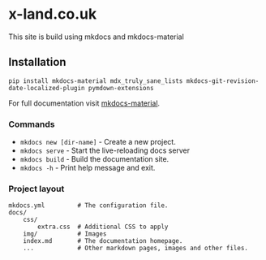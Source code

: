 # x-land.co.uk

This site is build using mkdocs and mkdocs-material

## Installation

```shell
pip install mkdocs-material mdx_truly_sane_lists mkdocs-git-revision-date-localized-plugin pymdown-extensions
```

For full documentation visit [mkdocs-material].

  [mkdocs-material]: (https://squidfunk.github.io/mkdocs-material/getting-started/)

### Commands

* `mkdocs new [dir-name]` - Create a new project.
* `mkdocs serve` - Start the live-reloading docs server
* `mkdocs build` - Build the documentation site.
* `mkdocs -h` - Print help message and exit.

### Project layout

```shell
mkdocs.yml         # The configuration file.
docs/
    css/
        extra.css  # Additional CSS to apply
    img/           # Images
    index.md       # The documentation homepage.
    ...            # Other markdown pages, images and other files.
```
